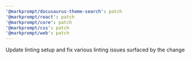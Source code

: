 ```yaml
---
'@markprompt/docusaurus-theme-search': patch
'@markprompt/react': patch
'@markprompt/core': patch
'@markprompt/css': patch
'@markprompt/web': patch
---
```


Update linting setup and fix various linting issues surfaced by the change
